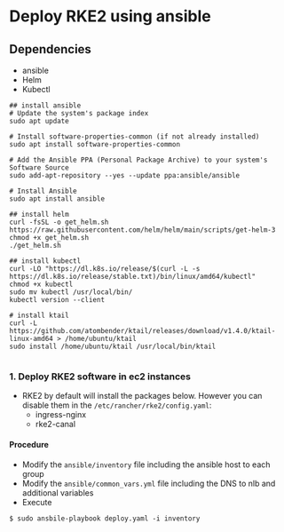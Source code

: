 # Deploy RKE2 using ansible

## Dependencies
- ansible
- Helm
- Kubectl

```
## install ansible 
# Update the system's package index
sudo apt update

# Install software-properties-common (if not already installed)
sudo apt install software-properties-common

# Add the Ansible PPA (Personal Package Archive) to your system's Software Source
sudo add-apt-repository --yes --update ppa:ansible/ansible

# Install Ansible
sudo apt install ansible

## install helm
curl -fsSL -o get_helm.sh https://raw.githubusercontent.com/helm/helm/main/scripts/get-helm-3
chmod +x get_helm.sh
./get_helm.sh

## install kubectl
curl -LO "https://dl.k8s.io/release/$(curl -L -s https://dl.k8s.io/release/stable.txt)/bin/linux/amd64/kubectl"
chmod +x kubectl
sudo mv kubectl /usr/local/bin/
kubectl version --client

# install ktail
curl -L https://github.com/atombender/ktail/releases/download/v1.4.0/ktail-linux-amd64 > /home/ubuntu/ktail 
sudo install /home/ubuntu/ktail /usr/local/bin/ktail


```

### 1. Deploy RKE2 software in ec2 instances

- RKE2 by default will install the packages below. However you can disable them in the `/etc/rancher/rke2/config.yaml`:
  - ingress-nginx
  - rke2-canal

#### Procedure

- Modify the `ansible/inventory` file including the ansible host to each group
- Modify the `ansible/common_vars.yml` file including the DNS to nlb and additional variables
- Execute

```
$ sudo ansbile-playbook deploy.yaml -i inventory
```
